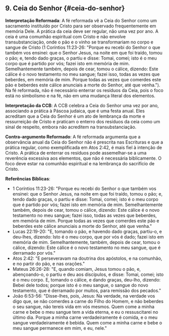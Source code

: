## 9. Ceia do Senhor {#ceia-do-senhor}

**Interpretação Reformada**: A fé reformada vê a Ceia do Senhor como um sacramento instituído por Cristo para ser observado frequentemente em memória Dele. A prática da ceia deve ser regular, não uma vez por ano. A ceia é uma comunhão espiritual com Cristo e não envolve transubstanciação, onde o pão e o vinho se transformariam no corpo e sangue de Cristo (1 Coríntios 11:23-26: "Porque eu recebi do Senhor o que também vos ensinei: que o Senhor Jesus, na noite em que foi traído, tomou o pão; e, tendo dado graças, o partiu e disse: Tomai, comei; isto é o meu corpo que é partido por vós; fazei isto em memória de mim. Semelhantemente também, depois de cear, tomou o cálice, dizendo: Este cálice é o novo testamento no meu sangue; fazei isso, todas as vezes que beberdes, em memória de mim. Porque todas as vezes que comerdes este pão e beberdes este cálice anunciais a morte do Senhor, até que venha."). Na fé reformada, não é necessário enterrar os resíduos da Ceia, pois o foco está no simbolismo e na fé, não em uma mudança literal dos elementos.

**Interpretação da CCB**: A CCB celebra a Ceia do Senhor uma vez por ano, associando a prática à Páscoa judaica, que é uma festa anual. Eles acreditam que a Ceia do Senhor é um ato de lembrança da morte e ressurreição de Cristo e praticam o enterro dos resíduos da ceia como um sinal de respeito, embora não acreditem na transubstanciação.

**Contra-argumento Reformado**: A fé reformada argumenta que a observância anual da Ceia do Senhor não é prescrita nas Escrituras e que a prática regular, como exemplificada em Atos 2:42, é mais fiel à intenção de Cristo. A prática de enterrar os resíduos pode assemelhar-se a uma reverência excessiva aos elementos, que não é necessária biblicamente. O foco deve estar na comunhão espiritual e na lembrança do sacrifício de Cristo.

**Referências Bíblicas**:
- 1 Coríntios 11:23-26: "Porque eu recebi do Senhor o que também vos ensinei: que o Senhor Jesus, na noite em que foi traído, tomou o pão; e, tendo dado graças, o partiu e disse: Tomai, comei; isto é o meu corpo que é partido por vós; fazei isto em memória de mim. Semelhantemente também, depois de cear, tomou o cálice, dizendo: Este cálice é o novo testamento no meu sangue; fazei isso, todas as vezes que beberdes, em memória de mim. Porque todas as vezes que comerdes este pão e beberdes este cálice anunciais a morte do Senhor, até que venha."
- Lucas 22:19-20: "E, tomando o pão, e havendo dado graças, partiu-o, e deu-lhes, dizendo: Isto é o meu corpo, que por vós é dado; fazei isto em memória de mim. Semelhantemente, também, depois de cear, tomou o cálice, dizendo: Este cálice é o novo testamento no meu sangue, que é derramado por vós."
- Atos 2:42: "E perseveravam na doutrina dos apóstolos, e na comunhão, e no partir do pão, e nas orações."
- Mateus 26:26-28: "E, quando comiam, Jesus tomou o pão, e, abençoando-o, o partiu e deu aos discípulos, e disse: Tomai, comei; isto é o meu corpo. E, tomando o cálice, e dando graças, deu-lho, dizendo: Bebei dele todos; porque isto é o meu sangue, o sangue do novo testamento, que é derramado por muitos, para remissão dos pecados."
- João 6:53-56: "Disse-lhes, pois, Jesus: Na verdade, na verdade vos digo que, se não comerdes a carne do Filho do Homem, e não beberdes o seu sangue, não tereis vida em vós mesmos. Quem come a minha carne e bebe o meu sangue tem a vida eterna, e eu o ressuscitarei no último dia. Porque a minha carne verdadeiramente é comida, e o meu sangue verdadeiramente é bebida. Quem come a minha carne e bebe o meu sangue permanece em mim, e eu, nele."
